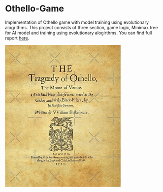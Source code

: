 # Othello-Game
Implementation of Othello game with model training using evolutionary alogrithms. 
This project consists of three section, game logic, Minimax tree for AI model and training using evolutionary alogirthms.
You can find full report [here](https://github.com/mehditeymorian/Othello-Game/blob/master/Assets/report.pdf).

![Shakespeare Tragedy](https://github.com/mehditeymorian/Othello-Game/blob/master/Assets/othello-shakespeare.jpg)
